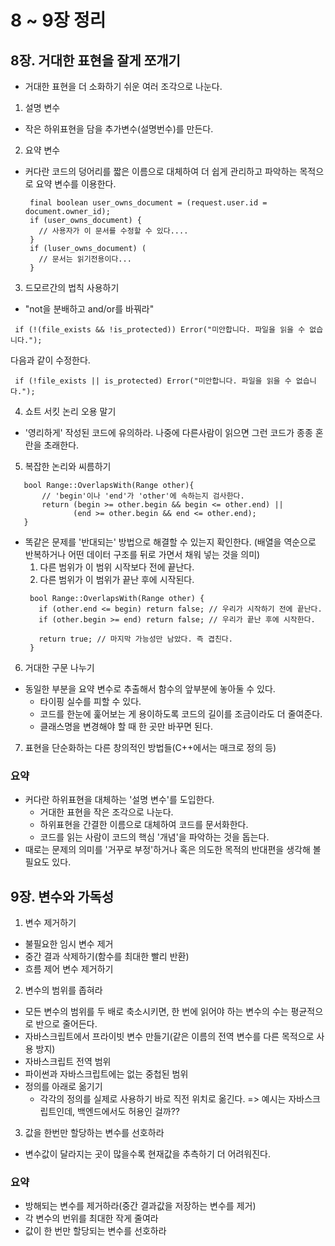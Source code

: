 # 8 ~ 9장 정리
## 8장. 거대한 표현을 잘게 쪼개기
- 거대한 표현을 더 소화하기 쉬운 여러 조각으로 나눈다.
1. 설명 변수
- 작은 하위표현을 담을 추가변수(설명번수)를 만든다.
2. 요약 변수
- 커다란 코드의 덩어리를 짧은 이름으로 대체하여 더 쉽게 관리하고 파악하는 목적으로 요약 변수를 이용한다.
  ```
   final boolean user_owns_document = (request.user.id = document.owner_id);
   if (user_owns_document) {
     // 사용자가 이 문서를 수정할 수 있다....
   }
   if (luser_owns_document) (
     // 문서는 읽기전용이다...
   }
  ```
3. 드모르간의 법칙 사용하기
- "not을 분배하고 and/or를 바꿔라"
```
 if (!(file_exists && !is_protected)) Error("미안합니다. 파일을 읽을 수 없습니다.");
```
다음과 같이 수정한다.
```
 if (!file_exists || is_protected) Error("미안합니다. 파일을 읽을 수 없습니다.");
```
4. 쇼트 서킷 논리 오용 말기
- '영리하게' 작성된 코드에 유의하라. 나중에 다른사람이 읽으면 그런 코드가 종종 혼란을 초래한다.
5. 복잡한 논리와 씨름하기
```
   bool Range::OverlapsWith(Range other){
       // 'begin'이나 'end'가 'other'에 속하는지 검사한다.
       return (begin >= other.begin && begin <= other.end) ||
              (end >= other.begin && end <= other.end);
   }
```
- 똑같은 문제를 '반대되는' 방법으로 해결할 수 있는지 확인한다. (배열을 역순으로 반복하거나 어떤 데이터 구조를 뒤로 가면서 채워 넣는 것을 의미)
    1. 다른 범위가 이 범위 시작보다 전에 끝난다.
    2. 다른 범위가 이 범위가 끝난 후에 시작된다.
  ```
   bool Range::OverlapsWith(Range other) {
     if (other.end <= begin) return false; // 우리가 시작하기 전에 끝난다.
     if (other.begin >= end) return false; // 우리가 끝난 후에 시작한다.
  
     return true; // 마지막 가능성만 남았다. 즉 겹친다.
   }
  ```
6. 거대한 구문 나누기
- 동일한 부분을 요약 변수로 추출해서 함수의 앞부분에 놓아둘 수 있다.
  - 타이핑 실수를 피할 수 있다.
  - 코드를 한눈에 훑어보는 게 용이하도록 코드의 길이를 조금이라도 더 줄여준다.
  - 클래스명을 변경해야 할 때 한 곳만 바꾸면 된다.
7. 표현을 단순화하는 다른 창의적인 방법들(C++에서는 매크로 정의 등)
### 요약
- 커다란 하위표현을 대체하는 '설명 변수'를 도입한다.
  - 거대한 표현을 작은 조각으로 나눈다.
  - 하위표현을 간결한 이름으로 대체하여 코드를 문서화한다.
  - 코드를 읽는 사람이 코드의 핵심 '개념'을 파악하는 것을 돕는다.
- 때로는 문제의 의미를 '거꾸로 부정'하거나 혹은 의도한 목적의 반대편을 생각해 볼 필요도 있다.
  
## 9장. 변수와 가독성
1. 변수 제거하기
- 불필요한 임시 변수 제거
- 중간 결과 삭제하기(함수를 최대한 빨리 반환)
- 흐름 제어 변수 제거하기
2. 변수의 범위를 좁혀라
- 모든 변수의 범위를 두 배로 축소시키면, 한 번에 읽어야 하는 변수의 수는 평균적으로 반으로 줄어든다.
- 자바스크립트에서 프라이빗 변수 만들기(같은 이름의 전역 변수를 다른 목적으로 사용 방지)
- 자바스크립트 전역 범위
- 파이썬과 자바스크립트에는 없는 중첩된 범위
- 정의를 아래로 옮기기
  - 각각의 정의를 실제로 사용하기 바로 직전 위치로 옮긴다. => 예시는 자바스크립트인데, 백엔드에서도 허용인 걸까??
3. 값을 한번만 할당하는 변수를 선호하라
- 변수값이 달라지는 곳이 많을수록 현재값을 추측하기 더 어려워진다.
### 요약
- 방해되는 변수를 제거하라(중간 결과값을 저장하는 변수를 제거)
- 각 변수의 번위를 최대한 작게 줄여라
- 값이 한 번만 할당되는 변수를 선호하라